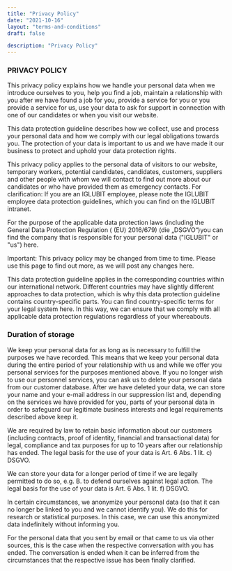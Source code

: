 ```yaml
---
title: "Privacy Policy"
date: "2021-10-16"
layout: "terms-and-conditions"
draft: false

description: "Privacy Policy"
---
```



### PRIVACY POLICY
This privacy policy explains how we handle your personal data when we introduce ourselves to you, help you find a job, maintain a relationship with you after we have found a job for you, provide a service for you or you provide a service for us, use your data to ask for support in connection with one of our candidates or when you visit our website.

This data protection guideline describes how we collect, use and process your personal data and how we comply with our legal obligations towards you. The protection of your data is important to us and we have made it our business to protect and uphold your data protection rights.

This privacy policy applies to the personal data of visitors to our website, temporary workers, potential candidates, candidates, customers, suppliers and other people with whom we will contact to find out more about our candidates or who have provided them as emergency contacts. For clarification: If you are an IGLUBIT employee, please note the IGLUBIT employee data protection guidelines, which you can find on the IGLUBIT intranet.

For the purpose of the applicable data protection laws (including the General Data Protection Regulation ( (EU) 2016/679) (die „DSGVO“)you can find the company that is responsible for your personal data ("IGLUBIT" or "us") here.

Important: This privacy policy may be changed from time to time. Please use this page to find out more, as we will post any changes here.

This data protection guideline applies in the corresponding countries within our international network. Different countries may have slightly different approaches to data protection, which is why this data protection guideline contains country-specific parts. You can find country-specific terms for your legal system here. In this way, we can ensure that we comply with all applicable data protection regulations regardless of your whereabouts.


### Duration of storage

We keep your personal data for as long as is necessary to fulfill the purposes we have recorded. This means that we keep your personal data during the entire period of your relationship with us and while we offer you personal services for the purposes mentioned above. If you no longer wish to use our personnel services, you can ask us to delete your personal data from our customer database. After we have deleted your data, we can store your name and your e-mail address in our suppression list and, depending on the services we have provided for you, parts of your personal data in order to safeguard our legitimate business interests and legal requirements described above keep it.

We are required by law to retain basic information about our customers (including contracts, proof of identity, financial and transactional data) for legal, compliance and tax purposes for up to 10 years after our relationship has ended. The legal basis for the use of your data is Art. 6 Abs. 1 lit. c) DSGVO.

We can store your data for a longer period of time if we are legally permitted to do so, e.g. B. to defend ourselves against legal action. The legal basis for the use of your data is  Art. 6 Abs. 1 lit. f) DSGVO.

In certain circumstances, we anonymize your personal data (so that it can no longer be linked to you and we cannot identify you). We do this for research or statistical purposes. In this case, we can use this anonymized data indefinitely without informing you.

For the personal data that you sent by email or that came to us via other sources, this is the case when the respective conversation with you has ended. The conversation is ended when it can be inferred from the circumstances that the respective issue has been finally clarified.
